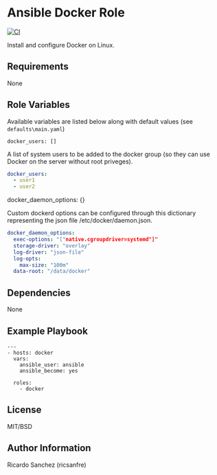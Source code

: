 Ansible Docker Role
=========

[![CI](https://github.com/ricsanfre/ansible-role-docker/actions/workflows/ci.yml/badge.svg)](https://github.com/ricsanfre/ansible-role-docker/actions/workflows/ci.yml)

Install and configure Docker on Linux.

Requirements
------------

None


Role Variables
--------------

Available variables are listed below along with default values (see `defaults\main.yaml`)


    docker_users: []

A list of system users to be added to the docker group (so they can use Docker on the server without root priveges).

```yml
docker_users:
  - user1
  - user2
```
   docker_daemon_options: {}

Custom dockerd options can be configured through this dictionary representing the json file /etc/docker/daemon.json.

```yml
docker_daemon_options:
  exec-options: "["native.cgroupdriver=systemd"]"
  storage-driver: "overlay"
  log-driver: "json-file"
  log-opts:
    max-size: "100m"
  data-root: "/data/docker"
```

Dependencies
------------

None

Example Playbook
----------------



```
---
- hosts: docker
  vars:
    ansible_user: ansible
    ansible_become: yes
    
  roles:
    - docker
```

License
-------

MIT/BSD

Author Information
------------------

Ricardo Sanchez (ricsanfre)